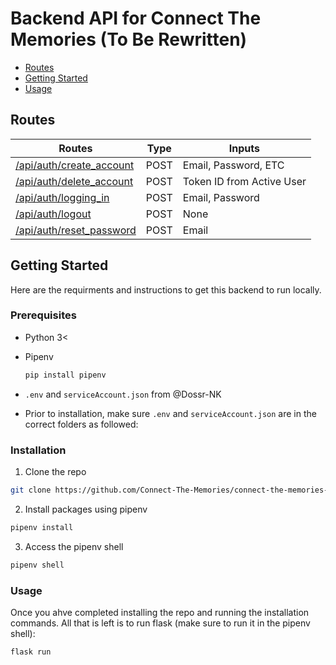 # Backend API for Connect The Memories (To Be Rewritten)

- [Routes](#routes)
- [Getting Started](#getting-started)
- [Usage](#usage)

## Routes

| Routes                                                                                                                                                             | Type | Inputs                      |
|--------------------------------------------------------------------------------------------------------------------------------------------------------------------|------|-----------------------------|
| [/api/auth/create_account](https://github.com/Connect-The-Memories/connect-the-memories-backend/blob/c7c89716943adb24c80af25f084e998add14755e/auth/routes.py#L38)  | POST | Email, Password, ETC        | 
| [/api/auth/delete_account](https://github.com/Connect-The-Memories/connect-the-memories-backend/blob/c7c89716943adb24c80af25f084e998add14755e/auth/routes.py#L126) | POST | Token ID from Active User   |
| [/api/auth/logging_in](https://github.com/Connect-The-Memories/connect-the-memories-backend/blob/c7c89716943adb24c80af25f084e998add14755e/auth/routes.py#L77)      | POST | Email, Password             |
| [/api/auth/logout](https://github.com/Connect-The-Memories/connect-the-memories-backend/blob/c7c89716943adb24c80af25f084e998add14755e/auth/routes.py#L97)          | POST | None                        |  
| [/api/auth/reset_password](https://github.com/Connect-The-Memories/connect-the-memories-backend/blob/c7c89716943adb24c80af25f084e998add14755e/auth/routes.py#L107) | POST | Email                       |

## Getting Started

Here are the requirments and instructions to get this backend to run locally.

### Prerequisites

- Python 3<
- Pipenv

    ```bash
    pip install pipenv
    ```

- ```.env``` and ```serviceAccount.json``` from @Dossr-NK
- Prior to installation, make sure ```.env``` and ```serviceAccount.json``` are in the correct folders as followed:

### Installation

1. Clone the repo

  ```bash
  git clone https://github.com/Connect-The-Memories/connect-the-memories-backend.git
  ```

2. Install packages using pipenv

  ```bash
  pipenv install
  ```

3. Access the pipenv shell

  ```bash
  pipenv shell
  ```

### Usage

Once you ahve completed installing the repo and running the installation commands. All that is left is to run flask (make sure to run it in the pipenv shell):

```bash
flask run
```
